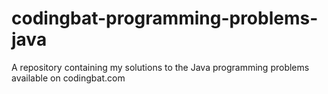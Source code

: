 # codingbat-programming-problems-java
A repository containing my solutions to the Java programming problems available on codingbat.com
